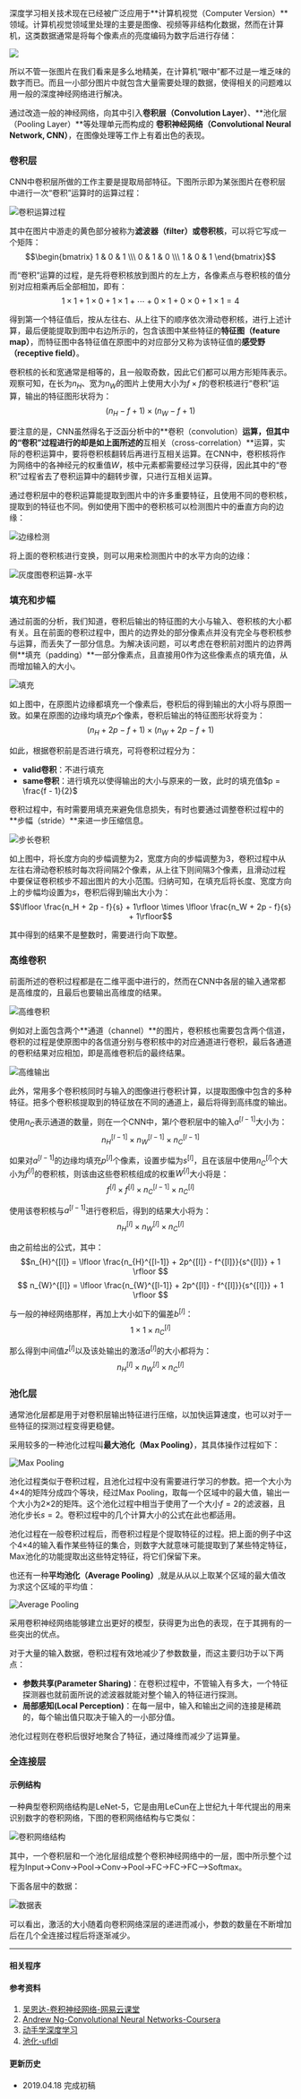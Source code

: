 深度学习相关技术现在已经被广泛应用于**计算机视觉（Computer Version）**领域。计算机视觉领域里处理的主要是图像、视频等非结构化数据，然而在计算机，这类数据通常是将每个像素点的亮度编码为数字后进行存储：

![](https://ws1.sinaimg.cn/large/82e16446ly1fjers3qr63j20r706e41q.jpg)

所以不管一张图片在我们看来是多么地精美，在计算机“眼中”都不过是一堆乏味的数字而已。而且一小部分图片中就包含大量需要处理的数据，使得相关的问题难以用一般的深度神经网络进行解决。

通过改造一般的神经网络，向其中引入**卷积层（Convolution Layer）**、**池化层（Pooling Layer）**等处理单元而构成的
**卷积神经网络（Convolutional Neural Network, CNN）**，在图像处理等工作上有着出色的表现。

### 卷积层
CNN中卷积层所做的工作主要是提取局部特征。下图所示即为某张图片在卷积层中进行一次“卷积”运算时的运算过程：

![卷积运算过程](https://ws1.sinaimg.cn/large/82e16446ly1flxnuapkjmg20em0aojsv.jpg)

其中在图片中游走的黄色部分被称为**滤波器（filter）**或**卷积核**，可以将它写成一个矩阵：$$\begin{bmatrix} 1 & 0 &  1 \\\ 0 & 1 &  0  \\\ 1 & 0 &  1 \end{bmatrix}$$

而“卷积”运算的过程，是先将卷积核放到图片的左上方，各像素点与卷积核的值分别对应相乘再后全部相加，即有：$$ 1 \times 1 + 1 \times 0 + 1 \times 1 + \cdots +  0 \times 1 + 0 \times 0 + 1 \times 1 = 4$$

得到第一个特征值后，按从左往右、从上往下的顺序依次滑动卷积核，进行上述计算，最后便能提取到图中右边所示的，包含该图中某些特征的**特征图（feature map）**，而特征图中各特征值在原图中的对应部分又称为该特征值的**感受野（receptive field）**。

卷积核的长和宽通常是相等的，且一般取奇数，因此它们都可以用方形矩阵表示。观察可知，在长为$n_H$、宽为$n_W$的图片上使用大小为$f \times f$的卷积核进行“卷积”运算，输出的特征图形状将为：$$(n_H - f + 1) \times (n_W - f + 1)$$

要注意的是，CNN虽然得名于泛函分析中的**卷积（convolution）**运算，但其中的“卷积”过程进行的却是如上面所述的**互相关（cross-correlation）**运算，实际的卷积运算中，要将卷积核翻转后再进行互相关运算。在CNN中，卷积核将作为网络中的各神经元的权重值$W$，核中元素都需要经过学习获得，因此其中的“卷积”过程省去了卷积运算中的翻转步骤，只进行互相关运算。

通过卷积层中的卷积运算能提取到图片中的许多重要特征，且使用不同的卷积核，提取到的特征也不同。例如使用下图中的卷积核可以检测图片中的垂直方向的边缘：

![边缘检测](https://ws1.sinaimg.cn/large/82e16446ly1g26tgp22uhj20nn0bo75h.jpg)

将上面的卷积核进行变换，则可以用来检测图片中的水平方向的边缘：

![灰度图卷积运算-水平](https://ws1.sinaimg.cn/large/82e16446ly1flxz38nbmjj20i608xglu.jpg)

### 填充和步幅
通过前面的分析，我们知道，卷积后输出的特征图的大小与输入、卷积核的大小都有关。且在前面的卷积过程中，图片的边界处的部分像素点并没有完全与卷积核参与运算，而丢失了一部分信息。为解决该问题，可以考虑在卷积前对图片的边界两侧**填充（padding）**一部分像素点，且直接用$0$作为这些像素点的填充值，从而增加输入的大小。

![填充](https://ws1.sinaimg.cn/large/82e16446ly1g26voqkosaj20hn068wey.jpg)

如上图中，在原图片边缘都填充一个像素后，卷积后的得到输出的大小将与原图一致。如果在原图的边缘均填充$p$个像素，卷积后输出的特征图形状将变为：$$(n_H + 2p - f + 1) \times (n_W + 2p - f + 1)$$

如此，根据卷积前是否进行填充，可将卷积过程分为：
* **valid卷积**：不进行填充
* **same卷积**：进行填充以使得输出的大小与原来的一致，此时的填充值$p = \frac{f - 1}{2}$

卷积过程中，有时需要用填充来避免信息损失，有时也要通过调整卷积过程中的**步幅（stride）**来进一步压缩信息。

![步长卷积](https://ws1.sinaimg.cn/large/82e16446ly1g26w1mvihmj20ni085t9b.jpg)

如上图中，将长度方向的步幅调整为$2$，宽度方向的步幅调整为$3$，卷积过程中从左往右滑动卷积核时每次将间隔$2$个像素，从上往下则间隔$3$个像素，且滑动过程中要保证卷积核步不超出图片的大小范围。归纳可知，在填充后将长度、宽度方向上的步幅均设置为$s$，卷积后得到输出大小为：$$\lfloor \frac{n_H + 2p - f}{s} + 1\rfloor \times \lfloor \frac{n_W + 2p - f}{s} + 1\rfloor$$

其中得到的结果不是整数时，需要进行向下取整。

### 高维卷积
前面所述的卷积过程都是在二维平面中进行的，然而在CNN中各层的输入通常都是高维度的，且最后也要输出高维度的结果。

![高维卷积](https://ws1.sinaimg.cn/large/82e16446ly1g26xlki53fj20qx09dgm7.jpg)

例如对上面包含两个**通道（channel）**的图片，卷积核也需要包含两个信道，卷积的过程是使原图中的各信道分别与卷积核中的对应通道进行卷积，最后各通道的卷积结果对应相加，即是高维卷积后的最终结果。

![高维输出](https://ws1.sinaimg.cn/large/82e16446ly1g26ycqdg58j20lu0cvt8r.jpg)

此外，常用多个卷积核同时与输入的图像进行卷积计算，以提取图像中包含的多种特征。把多个卷积核提取到的特征放在不同的通道上，最后将得到高纬度的输出。

使用$n_C$表示通道的数量，则在一个CNN中，第$l$个卷积层中的输入$a^{[l-1]}$大小为：$$n_{H}^{[l-1]} \times n_{W}^{[l-1]} \times n_{C}^{[l-1]}$$

如果对$a^{[l-1]}$的边缘均填充$p^{[l]}$个像素，设置步幅为$s^{[l]}$，且在该层中使用$n_{C}^{[l]}$个大小为$f^{[l]}$的卷积核，则该由这些卷积核组成的权重$W^{[l]}$大小将是：$$f^{[l]} \times f^{[l]} \times n_{C}^{[l-1]} \times n_{C}^{[l]}$$

使用该卷积核与$a^{[l-1]}$进行卷积后，得到的结果大小将为：$$n_{H}^{[l]} \times n_{W}^{[l]} \times n_{C}^{[l]}$$

由之前给出的公式，其中：$$n_{H}^{[l]} = \lfloor \frac{n_{H}^{[l-1]} + 2p^{[l]} - f^{[l]}}{s^{[l]}} + 1 \rfloor $$
$$ n_{W}^{[l]} = \lfloor \frac{n_{W}^{[l-1]} + 2p^{[l]} - f^{[l]}}{s^{[l]}} + 1 \rfloor $$

与一般的神经网络那样，再加上大小如下的偏差$b^{[l]}$：$$1 \times 1 \times n_{C}^{[l]}$$

那么得到中间值$z^{[l]}$以及该处输出的激活$a^{[l]}$的大小都将为：$$n_{H}^{[l]} \times n_{W}^{[l]} \times n_{C}^{[l]}$$

### 池化层
通常池化层都是用于对卷积层输出特征进行压缩，以加快运算速度，也可以对于一些特征的探测过程变得更稳健。

采用较多的一种池化过程叫**最大池化（Max Pooling）**，其具体操作过程如下：

![Max Pooling](https://ws1.sinaimg.cn/large/82e16446ly1fm27r99xx9j20hk09rt8z.jpg)

池化过程类似于卷积过程，且池化过程中没有需要进行学习的参数。把一个大小为4×4的矩阵分成四个等块，经过Max Pooling，取每一个区域中的最大值，输出一个大小为2×2的矩阵。这个池化过程中相当于使用了一个大小$f=2$的滤波器，且池化步长$s=2$。卷积过程中的几个计算大小的公式在此也都适用。

池化过程在一般卷积过程后，而卷积过程是个提取特征的过程。把上面的例子中这个4×4的输入看作某些特征的集合，则数字大就意味可能提取到了某些特定特征，Max池化的功能提取出这些特定特征，将它们保留下来。

也还有一种**平均池化（Average Pooling）**,就是从从以上取某个区域的最大值改为求这个区域的平均值：

![Average Pooling](https://ws1.sinaimg.cn/large/82e16446ly1fm28zb0w0cj20jx0a5glr.jpg)

采用卷积神经网络能够建立出更好的模型，获得更为出色的表现，在于其拥有的一些突出的优点。

对于大量的输入数据，卷积过程有效地减少了参数数量，而这主要归功于以下两点：

* **参数共享(Parameter Sharing)**：在卷积过程中，不管输入有多大，一个特征探测器也就前面所说的滤波器就能对整个输入的特征进行探测。
* **局部感知(Local Perception)**：在每一层中，输入和输出之间的连接是稀疏的，每个输出值只取决于输入的一小部分值。

池化过程则在卷积后很好地聚合了特征，通过降维而减少了运算量。

### 全连接层

#### 示例结构

一种典型卷积网络结构是LeNet-5，它是由用LeCun在上世纪九十年代提出的用来识别数字的卷积网络，下图的卷积网络结构与它类似：

![卷积网络结构](https://ws1.sinaimg.cn/large/82e16446ly1fm2a2ktt6xj20qs0f1q5g.jpg)

其中，一个卷积层和一个池化层组成整个卷积神经网络中的一层，图中所示整个过程为Input->Conv->Pool->Conv->Pool->FC->FC->FC—>Softmax。

下面各层中的数据：

![数据表](https://ws1.sinaimg.cn/large/82e16446ly1fm2a2n5j3sj20nu0b1n0i.jpg)

可以看出，激活的大小随着向卷积网络深层的递进而减小，参数的数量在不断增加后在几个全连接过程后将逐渐减少。





***
#### 相关程序


#### 参考资料
1. [吴恩达-卷积神经网络-网易云课堂](http://mooc.study.163.com/course/2001281004#/info)
2. [Andrew Ng-Convolutional Neural Networks-Coursera](https://www.coursera.org/learn/convolutional-neural-networks/)
3. [动手学深度学习](http://zh.d2l.ai/index.html)
4. [池化-ufldl](http://ufldl.stanford.edu/wiki/index.php/池化)

#### 更新历史
* 2019.04.18 完成初稿

